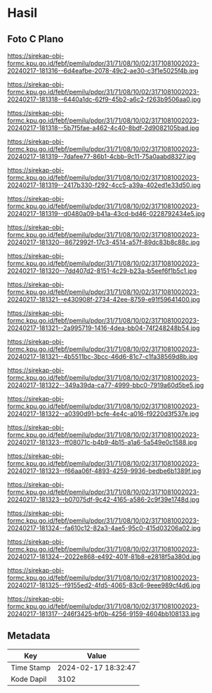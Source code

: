 # Hasil

## Foto C Plano

https://sirekap-obj-formc.kpu.go.id/febf/pemilu/pdpr/31/71/08/10/02/3171081002023-20240217-181316--6d4eafbe-2078-49c2-ae30-c3f1e5025f4b.jpg

https://sirekap-obj-formc.kpu.go.id/febf/pemilu/pdpr/31/71/08/10/02/3171081002023-20240217-181318--6440a1dc-62f9-45b2-a6c2-f263b9506aa0.jpg

https://sirekap-obj-formc.kpu.go.id/febf/pemilu/pdpr/31/71/08/10/02/3171081002023-20240217-181318--5b7f5fae-a462-4c40-8bdf-2d9082105bad.jpg

https://sirekap-obj-formc.kpu.go.id/febf/pemilu/pdpr/31/71/08/10/02/3171081002023-20240217-181319--7dafee77-86b1-4cbb-9c11-75a0aabd8327.jpg

https://sirekap-obj-formc.kpu.go.id/febf/pemilu/pdpr/31/71/08/10/02/3171081002023-20240217-181319--2417b330-f292-4cc5-a39a-402ed1e33d50.jpg

https://sirekap-obj-formc.kpu.go.id/febf/pemilu/pdpr/31/71/08/10/02/3171081002023-20240217-181319--d0480a09-b41a-43cd-bd46-0228792434e5.jpg

https://sirekap-obj-formc.kpu.go.id/febf/pemilu/pdpr/31/71/08/10/02/3171081002023-20240217-181320--8672992f-17c3-4514-a57f-89dc83b8c88c.jpg

https://sirekap-obj-formc.kpu.go.id/febf/pemilu/pdpr/31/71/08/10/02/3171081002023-20240217-181320--7dd407d2-8151-4c29-b23a-b5eef6f1b5c1.jpg

https://sirekap-obj-formc.kpu.go.id/febf/pemilu/pdpr/31/71/08/10/02/3171081002023-20240217-181321--e430908f-2734-42ee-8759-e91f59641400.jpg

https://sirekap-obj-formc.kpu.go.id/febf/pemilu/pdpr/31/71/08/10/02/3171081002023-20240217-181321--2a995719-1416-4dea-bb04-74f248248b54.jpg

https://sirekap-obj-formc.kpu.go.id/febf/pemilu/pdpr/31/71/08/10/02/3171081002023-20240217-181321--4b5511bc-3bcc-46d6-81c7-c1fa38569d8b.jpg

https://sirekap-obj-formc.kpu.go.id/febf/pemilu/pdpr/31/71/08/10/02/3171081002023-20240217-181322--349a39da-ca77-4999-bbc0-7919a60d5be5.jpg

https://sirekap-obj-formc.kpu.go.id/febf/pemilu/pdpr/31/71/08/10/02/3171081002023-20240217-181322--a0390d91-bcfe-4e4c-a016-f9220d3f537e.jpg

https://sirekap-obj-formc.kpu.go.id/febf/pemilu/pdpr/31/71/08/10/02/3171081002023-20240217-181323--ff08071c-b4b9-4b15-a1a6-5a549e0c1588.jpg

https://sirekap-obj-formc.kpu.go.id/febf/pemilu/pdpr/31/71/08/10/02/3171081002023-20240217-181323--f66aa06f-4893-4259-9936-bedbe6b1389f.jpg

https://sirekap-obj-formc.kpu.go.id/febf/pemilu/pdpr/31/71/08/10/02/3171081002023-20240217-181323--b07075df-9c42-4165-a586-2c9f39e1748d.jpg

https://sirekap-obj-formc.kpu.go.id/febf/pemilu/pdpr/31/71/08/10/02/3171081002023-20240217-181324--fa610c12-82a3-4ae5-95c0-415d03206a02.jpg

https://sirekap-obj-formc.kpu.go.id/febf/pemilu/pdpr/31/71/08/10/02/3171081002023-20240217-181324--2022e868-e492-401f-81b8-e2818f5a380d.jpg

https://sirekap-obj-formc.kpu.go.id/febf/pemilu/pdpr/31/71/08/10/02/3171081002023-20240217-181325--f9155ed2-4fd5-4065-83c6-9eee989cf4d6.jpg

https://sirekap-obj-formc.kpu.go.id/febf/pemilu/pdpr/31/71/08/10/02/3171081002023-20240217-181317--246f3425-bf0b-4256-9159-4604bb108133.jpg


## Metadata

| Key        | Value               |
| ---------- | ------------------- |
| Time Stamp | 2024-02-17 18:32:47 |
| Kode Dapil | 3102                |



